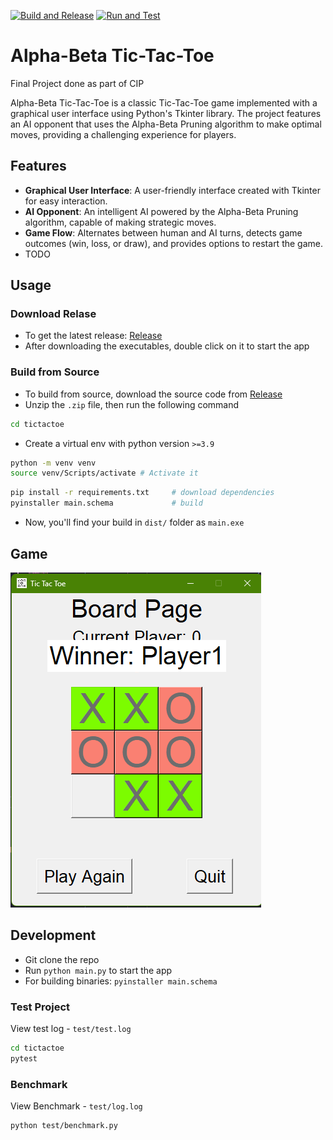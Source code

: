 [![Build and Release](https://github.com/LeninKhangjrakpam/Tic-Tac-Toe/actions/workflows/python-app-build-release.yml/badge.svg?branch=main)](https://github.com/LeninKhangjrakpam/Tic-Tac-Toe/actions/workflows/python-app-build-release.yml)
[![Run and Test](https://github.com/LeninKhangjrakpam/Tic-Tac-Toe/actions/workflows/python-app-run-test.yml/badge.svg)](https://github.com/LeninKhangjrakpam/Tic-Tac-Toe/actions/workflows/python-app-run-test.yml)

# Alpha-Beta Tic-Tac-Toe

Final Project done as part of CIP   

Alpha-Beta Tic-Tac-Toe is a classic Tic-Tac-Toe game implemented with a graphical user interface using Python's Tkinter library. The project features an AI opponent that uses the Alpha-Beta Pruning algorithm to make optimal moves, providing a challenging experience for players.

## Features
- **Graphical User Interface**: A user-friendly interface created with Tkinter for easy interaction.
- **AI Opponent**: An intelligent AI powered by the Alpha-Beta Pruning algorithm, capable of making strategic moves.
- **Game Flow**: Alternates between human and AI turns, detects game outcomes (win, loss, or draw), and provides options to restart the game.
- TODO

## Usage
### Download Relase
- To get the latest release:  [Release](https://github.com/LeninKhangjrakpam/Tic-Tac-Toe/releases)  
- After downloading the executables, double click on it to start the app

### Build from Source
- To build from source, download the source code from [Release](https://github.com/LeninKhangjrakpam/Tic-Tac-Toe/releases)  
- Unzip the `.zip` file, then run the following command
```bash
cd tictactoe
```
- Create a virtual env with python version `>=3.9`
```bash 
python -m venv venv
source venv/Scripts/activate # Activate it
```
```bash
pip install -r requirements.txt     # download dependencies
pyinstaller main.schema             # build
```
- Now, you'll find your build in `dist/` folder as `main.exe`

## Game
![Board](assets/board.png)


## Development
- Git clone the repo
- Run `python main.py` to start the app
- For building binaries: `pyinstaller main.schema`
  

### Test Project
View test log - `test/test.log`

```bash
cd tictactoe
pytest
```

### Benchmark
View Benchmark - `test/log.log`

```bash
python test/benchmark.py
```